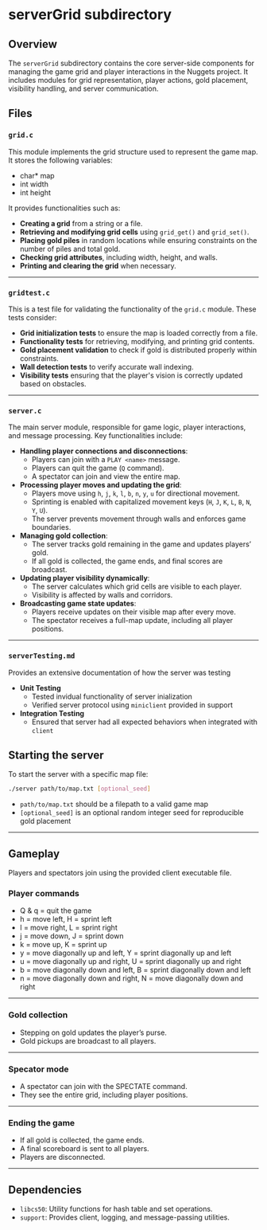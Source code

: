 # serverGrid subdirectory

## Overview
The `serverGrid` subdirectory contains the core server-side components for managing the game grid and player interactions in the Nuggets project. It includes modules for grid representation, player actions, gold placement, visibility handling, and server communication.

## Files

### `grid.c`
This module implements the grid structure used to represent the game map. It stores the following variables:
- char* map
- int width
- int height

It provides functionalities such as:
- **Creating a grid** from a string or a file.
- **Retrieving and modifying grid cells** using `grid_get()` and `grid_set()`.
- **Placing gold piles** in random locations while ensuring constraints on the number of piles and total gold.
- **Checking grid attributes**, including width, height, and walls.
- **Printing and clearing the grid** when necessary.
---

### `gridtest.c`
This is a test file for validating the functionality of the `grid.c` module.
These tests consider:
- **Grid initialization tests** to ensure the map is loaded correctly from a file.
- **Functionality tests** for retrieving, modifying, and printing grid contents.
- **Gold placement validation** to check if gold is distributed properly within constraints.
- **Wall detection tests** to verify accurate wall indexing.
- **Visibility tests** ensuring that the player's vision is correctly updated based on obstacles.
---

### `server.c`
The main server module, responsible for game logic, player interactions, and message processing. Key functionalities include:
- **Handling player connections and disconnections**:
  - Players can join with a `PLAY <name>` message.
  - Players can quit the game (`Q` command).
  - A spectator can join and view the entire map.
- **Processing player moves and updating the grid**:
  - Players move using `h`, `j`, `k`, `l`, `b`, `n`, `y`, `u` for directional movement.
  - Sprinting is enabled with capitalized movement keys (`H`, `J`, `K`, `L`, `B`, `N`, `Y`, `U`).
  - The server prevents movement through walls and enforces game boundaries.
- **Managing gold collection**:
  - The server tracks gold remaining in the game and updates players’ gold.
  - If all gold is collected, the game ends, and final scores are broadcast.
- **Updating player visibility dynamically**:
  - The server calculates which grid cells are visible to each player.
  - Visibility is affected by walls and corridors.
- **Broadcasting game state updates**:
  - Players receive updates on their visible map after every move.
  - The spectator receives a full-map update, including all player positions.
---

### `serverTesting.md`
Provides an extensive documentation of how the server was testing
- **Unit Testing**
  - Tested invidual functionality of server inialization
  - Verified server protocol using `miniclient` provided in support
- **Integration Testing**
  - Ensured that server had all expected behaviors when integrated with `client`

## Starting the server
To start the server with a specific map file:
```bash
./server path/to/map.txt [optional_seed]
```
- `path/to/map.txt` should be a filepath to a valid game map
- `[optional_seed]` is an optional random integer seed for reproducible gold placement
---

## Gameplay
Players and spectators join using the provided client executable file. 

### Player commands
- Q & q = quit the game
- h = move left, H = sprint left
- l = move right, L = sprint right
- j = move down, J = sprint down
- k = move up, K = sprint up
- y = move diagonally up and left, Y = sprint diagonally up and left
- u = move diagonally up and right, U = sprint diagonally up and right
- b = move diagonally down and left, B = sprint diagonally down and left
- n = move diagonally down and right, N = move diagonally down and right
---

### Gold collection
- Stepping on gold updates the player’s purse.
- Gold pickups are broadcast to all players.
---

### Specator mode
- A spectator can join with the SPECTATE command.
- They see the entire grid, including player positions.
---

### Ending the game
- If all gold is collected, the game ends.
- A final scoreboard is sent to all players.
- Players are disconnected.
---

## Dependencies
- `libcs50`: Utility functions for hash table and set operations.
- `support`: Provides client, logging, and message-passing utilities.
